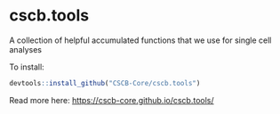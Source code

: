 # cscb.tools
A collection of helpful accumulated functions that we use for single cell analyses

To install:
```r
devtools::install_github("CSCB-Core/cscb.tools")
```

Read more here: https://cscb-core.github.io/cscb.tools/
